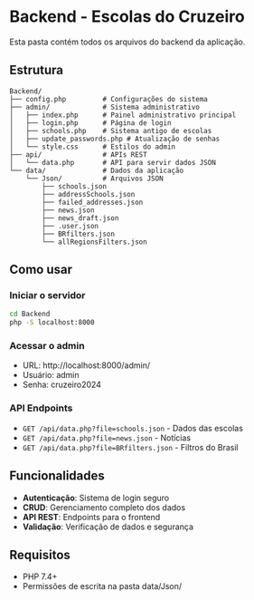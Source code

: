 # Backend - Escolas do Cruzeiro

Esta pasta contém todos os arquivos do backend da aplicação.

## Estrutura

```
Backend/
├── config.php         # Configurações do sistema
├── admin/             # Sistema administrativo
│   ├── index.php      # Painel administrativo principal
│   ├── login.php      # Página de login
│   ├── schools.php    # Sistema antigo de escolas
│   ├── update_passwords.php # Atualização de senhas
│   └── style.css      # Estilos do admin
├── api/               # APIs REST
│   └── data.php       # API para servir dados JSON
└── data/              # Dados da aplicação
    └── Json/          # Arquivos JSON
        ├── schools.json
        ├── addressSchools.json
        ├── failed_addresses.json
        ├── news.json
        ├── news_draft.json
        ├── .user.json
        ├── BRfilters.json
        └── allRegionsFilters.json
```

## Como usar

### Iniciar o servidor
```bash
cd Backend
php -S localhost:8000
```

### Acessar o admin
- URL: http://localhost:8000/admin/
- Usuário: admin
- Senha: cruzeiro2024

### API Endpoints
- `GET /api/data.php?file=schools.json` - Dados das escolas
- `GET /api/data.php?file=news.json` - Notícias
- `GET /api/data.php?file=BRfilters.json` - Filtros do Brasil

## Funcionalidades

- **Autenticação**: Sistema de login seguro
- **CRUD**: Gerenciamento completo dos dados
- **API REST**: Endpoints para o frontend
- **Validação**: Verificação de dados e segurança

## Requisitos

- PHP 7.4+
- Permissões de escrita na pasta data/Json/